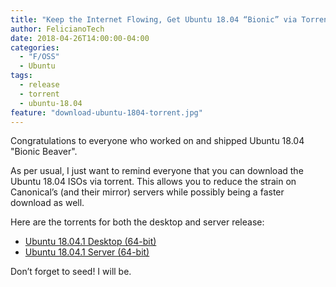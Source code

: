 ```yaml
---
title: "Keep the Internet Flowing, Get Ubuntu 18.04 “Bionic” via Torrent"
author: FelicianoTech
date: 2018-04-26T14:00:00-04:00
categories:
  - "F/OSS"
  - Ubuntu
tags:
  - release
  - torrent
  - ubuntu-18.04
feature: "download-ubuntu-1804-torrent.jpg"
---
```

Congratulations to everyone who worked on and shipped Ubuntu 18.04 "Bionic Beaver".

As per usual, I just want to remind everyone that you can download the Ubuntu 18.04 ISOs via torrent. This allows you to reduce the strain on Canonical’s (and their mirror) servers while possibly being a faster download as well.

Here are the torrents for both the desktop and server release:

- [Ubuntu 18.04.1 Desktop (64-bit)][1] 
- [Ubuntu 18.04.1 Server (64-bit)][2]
  
Don’t forget to seed! I will be.

[1]: http://releases.ubuntu.com/18.04/ubuntu-18.04.1-desktop-amd64.iso.torrent
[2]: http://releases.ubuntu.com/18.04/ubuntu-18.04.1.0-live-server-amd64.iso.torrent
